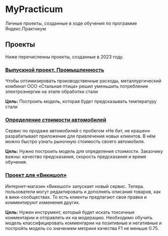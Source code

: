 # MyPracticum
Личные проекты, созданные в ходе обучения по программе Яндекс.Практикум

## Проекты
Ниже перечисленны проекты, созданные в 2023 году.

### [Выпускной проект. Промышленность](https://github.com/Sar-Veter/MyPracticum/tree/84a1e5a9f991292f82fcc3c356d1c7d720b9ec03/1-final-project)
Чтобы оптимизировать производственные расходы, металлургический комбинат ООО «Стальная птица» решил уменьшить потребление электроэнергии на этапе обработки стали

**Цель:**
Построить модель, которая будет предсказывать температуру стали

### [Определение стоимости автомобилей](https://github.com/Sar-Veter/MyPracticum/tree/4ccd02339b92791976e764c6358288108b889364/2-cars-price-prediction)
Сервис по продаже автомобилей с пробегом «Не бит, не крашен» разрабатывает приложение для привлечения новых клиентов. В нём можно быстро узнать рыночную стоимость своего автомобиля.

**Цель:**
Нужно построить модель для определения стоимости. Заказчику важны: качество предсказания, скорость предсказания и время обучения.

### [Проект для «Викишоп»](https://github.com/Sar-Veter/MyPracticum/tree/5331280189e9844a70cd3a57161c87a1b51eb849/3-toxic-comments)
Интернет-магазин «Викишоп» запускает новый сервис. Теперь пользователи могут редактировать и дополнять описания товаров, как в вики-сообществах. То есть клиенты предлагают свои правки и комментируют изменения других.

**Цель:**
Нужен инструмент, который будет искать токсичные комментарии и отправлять их на модерацию. Необходимо обучить модель классифицировать комментарии на позитивные и негативные и постройть модель со значением метрики качества F1 не меньше 0.75.
